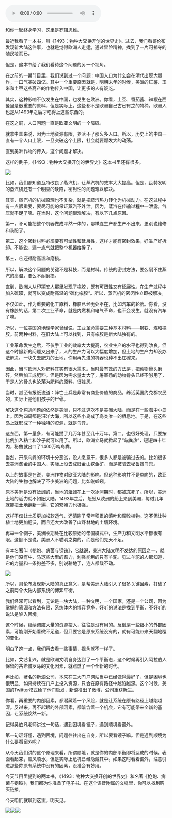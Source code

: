 <audio src="http://igetoss.cdn.igetget.com/mp3/201706/02/201706021808441741977371.mp3" controls="controls">您的浏览器不支持 audio 标签。</audio><p>和你一起终身学习，这里是罗辑思维。</p><p>最近我看了一本书，叫《1493：物种大交换开创的世界史》。过去，我们看哥伦布发现新大陆这件事，也就是觉得欧洲人走运，通过冒险精神，找到了一片可掠夺的殖民地而已。</p><p>但是，这本书给了我们看待这个问题的另一个视角。</p><p>在之前的一期节目里，我们说到过一个问题：中国人口为什么会在清代出现大爆炸，一口气突破四亿。其中一个重要原因就是，明朝末年的时候，美洲的红薯、玉米和土豆这些高产的作物传入中国，让更多的人有饭吃。</p><p>其实，这种影响不仅发生在中国，也发生在欧洲。你看，土豆、番茄酱、辣椒在西餐里是很重要的原料，但是实际上，这些都不是欧洲自己古已有之的物种。欧洲人也是从1493年之后才吃得上这些东西的。</p><p>在这之前，人口问题一直是欧亚文明的一个障碍。</p><p>就拿中国来说，因为土地资源有限，养活不了那么多人口。所以，历史上的中国一直有一个人口上限，一旦突破这个上限，社会就要爆发大的动荡。</p><p>直到美洲作物的传入，这个问题才解决。</p><p>这样的例子，《1493：物种大交换开创的世界史》这本书里还有很多。</p><img src="https://piccdn.igetget.com/img/201706/02/201706021804258926999860.jpg" /><p>比如，我们都知道瓦特改良了蒸汽机，让蒸汽机的效率大大提高。但是，瓦特发明的蒸汽机还有一个明显的缺陷，密封性的问题难以解决。</p><p>其实，蒸汽机的机械原理也不复杂，就是把蒸汽热力转化为机械动力。在这过程中有一点很重要，要尽可能的保证蒸汽不外泄。因为，蒸汽在传输过程中一泄露，气压就不足了嘛。在当时，这个问题很难解决，有以下几点原因。</p><p>第一，不可能把整个机器做成浑然一体的，那样连生产都生产不出来，更别说维修和装配了。</p><p>第二，这个密封材料必须要有可塑性和延展性，这样才能有密封效果，好生产好拆卸。不能说，漏一点气就把整个机器给拆了。</p><p>第三，它还得耐高温和磨损。</p><p>所以，解决这个问题的关键不是科技，而是材料。传统的密封方法，要么耐不住蒸汽的高温，要么不耐磨损。</p><p>直到，欧洲人从印第安人那里发现了橡胶，既有可塑性又有延展性。在生产过程中加入硫磺，就可以变成耐高温的“硫化橡胶”。所以，蒸汽机的密闭性立即被解决。</p><p>不仅如此，作为重要的化工原料，橡胶已经无处不在，比如汽车的轮胎。你看，没有橡胶的话，第二次工业革命，就是内燃机和电气革命，也不会发生，就没有汽车了嘛。</p><p>所以，一位美国的地理学家曾经说，工业革命需要三种基本材料——钢铁、煤和橡胶。前两种材料，在旧大陆上可以找到，只有橡胶是新大陆独有的。</p><p>工业革命发生之后，不仅手工业的效率大大提高，农业生产的水平也得到改良。但这个时候新的问题又出来了，人的生产力可以大幅度增加，但土地的生产力却没办法解决。一块失去肥力的土地，你用再先进的机器也种不出庄稼来。</p><p>因此，当时欧洲人对肥料其实有很大需求。当时最有效的方法是，把动物骨头磨碎，然后加工成肥料。但是因为需求量太大了，屠宰场的动物骨头已经不够用了，于是人的骨头也沦落为肥料的原料，很残忍。</p><p>当时，甚至有报纸说道：阵亡士兵是非常有商业价值的商品，养活英国约克郡农民的，实际上是他们孩子的尸骨。</p><p>解决这个尴尬问题的依然是美洲，只不过这次不是美洲大陆，而是在一些海中小岛上。因为四周都是汪洋大海，所以这些小岛成了鸟类唯一的栖息地。于是，在这些岛上就形成了一种独特的资源，就是鸟粪。</p><p>这东西，第一量多，有可能攒了几万年甚至几十万年。第二，也很好处理，只要按比例加入粘土和沙子就可以用了。所以，欧洲立马就掀起了“鸟粪热”，短短四十年内，秘鲁就出口了1400万吨鸟粪。</p><p>当然，开采鸟粪的环境十分恶劣，没人愿意干，很多人都是被骗过去的。比如很多去美洲淘金的中国人，实际上没去成旧金山挖金矿，而是被骗去秘鲁掏鸟粪。</p><p>以上的故事是在说，美洲作物对欧亚大陆的影响。但这种影响并不是单向的，欧亚大陆的生物也解决了不少美洲的问题，比如说蚯蚓。</p><p>原本美洲是没有蚯蚓的，当地的蚯蚓在上一次冰河期时，都被冻死了。所以，美洲土地的活力就不如旧大陆。1493年之后，蚯蚓从欧洲的船上来到美洲，每过几年就能把土地翻新一遍，它的繁殖力也极强。</p><p>这样不仅让土质更加松软透气，还清除了常年积累的落叶和腐败植物。这不但让种植土地更加肥沃，而且还大大改善了山野林地的土壤环境。</p><p>再举一个例子，美洲长期处在比较原始的帝国模式中，生产力和文明水平都很有限。这倒不是说，美洲人不聪明之类的，而是他们先天不足。</p><p>有本名著叫《枪炮、病菌与钢铁》，它就说，美洲大陆文明不发达的原因之一，就是他们没有牛、马这些大型的畜力，勉强能用的只有羊驼。见过羊驼的人都知道，它的力量和一条狗差不多，别说耕地了，连人都载不动。</p><img src="https://piccdn.igetget.com/img/201706/02/201706021805113199758754.jpg" /><p>所以，哥伦布发现新大陆的真正意义，是帮美洲大陆引入了很多关键因素，打破了之前两个大陆内部系统的博弈平衡。</p><p>我们经常可以看到，无论是一块大陆，一种文明，一个国家，还是一个公司，因为掌握的资源和方法有限，系统体内的博弈竞争，好听的说法是找到平衡，不好听的说法是陷入困境。</p><p>这个时候，继续调度大量的资源投入，往往是没有用的。反倒是一些细小的外部因素，可能刚开始看微不足道，但只要它是原来系统没有的，就有可能带来天翻地覆的变化。</p><p>明白了这一点，我们再去看一些事情，视角就不一样了。</p><p>比如，文艺复兴，就是欧洲文明自身达到了一个平衡态，这个时候再引入阿拉伯人保留的古希腊罗马的文化因素，就点燃了一个全新的时代。</p><p>再比如，著名的新浪公司，本来在三大门户网站当中已经做得最好了，但是困境也很明显。如果持续在门户上投入资源，只会在原有路径中越陷越深。这个时候，美国的Twitter模式给了他们启发，新浪推出了微博，公司重获新生。</p><p>你看，再重要的内部因素，都潜藏着一个风险，就是让系统在原有路径上越陷越深。反过来，再不起眼的外部因素，都暗含着一个机会，它有可能带来全新的基因，让系统焕然一新。</p><p>记得吴伯凡老师讲过一句话，遇到困境看镜子，遇到顺境看窗外。</p><p>第一句话好懂，遇到困境，问题往往出在自身，所以要看镜子嘛。但是遇到顺境为什么要看窗外呢？</p><p>从今天我们讲的这个原理来看，所谓顺境，就是你的内部平衡即将达成的时候。表面看起来，顺风顺水，但是实际上危机已经隐藏其中。如果这时看着窗外，注意引进那些你原有系统中没有的因素，没准会有妙用。</p><p>今天节目里提到的两本书，《1493：物种大交换开创的世界史》和名著《枪炮、病菌与钢铁》，我们都为你准备了电子书。在这个语音附属的文稿里，你可以找到购买链接。</p><p>今天咱们就聊到这里，明天见。</p><img src="https://piccdn.igetget.com/img/201706/02/201706021805249461281274.jpg" /><img src="https://piccdn.igetget.com/img/201706/02/201706021805297791674059.jpg" /><img src="https://piccdn.igetget.com/img/201706/02/201706021837019077619434.jpg" />